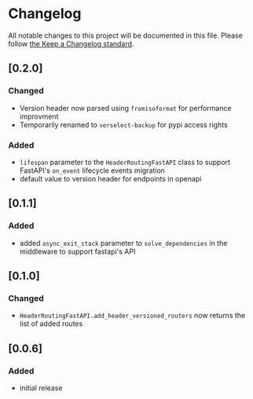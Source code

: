 # Changelog

All notable changes to this project will be documented in this file.
Please follow [the Keep a Changelog standard](https://keepachangelog.com/en/1.0.0/).

## [0.2.0]

### Changed

* Version header now parsed using `fromisoformat` for performance improvment
* Temporarily renamed to `verselect-backup` for pypi access rights

### Added

* `lifespan` parameter to the `HeaderRoutingFastAPI` class to support FastAPI's `on_event` lifecycle events migration
* default value to version header for endpoints in openapi

## [0.1.1]

### Added

* added `async_exit_stack` parameter to `solve_dependencies` in the middleware to support fastapi's API

## [0.1.0]

### Changed

* `HeaderRoutingFastAPI.add_header_versioned_routers` now returns the list of added routes

## [0.0.6]

### Added

* initial release
